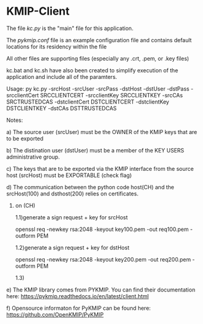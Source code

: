 # KMIP-Client
 
The file *kc.py* is the "main" file for this application.  

The *pykmip.conf* file is an example configuration file and contains default locations for its residency within the file

All other files are supporting files (especially any .crt, .pem, or .key files)

kc.bat and kc.sh have also been created to simplify execution of the application and include all of the paramters.

   Usage: py kc.py -srcHost <hostname or IP> -srcUser <username> -srcPass <password>
                   -dstHost <hostname or IP> -dstUser <username> -dstPass <password>
                   -srcclientCert SRCCLIENTCERT -srcclientKey SRCCLIENTKEY -srcCAs SRCTRUSTEDCAS
                   -dstclientCert DSTCLIENTCERT -dstclientKey DSTCLIENTKEY -dstCAs DSTTRUSTEDCAS

                  
                  
Notes:  

a) The source user (srcUser) must be the OWNER of the KMIP keys that are to be exported

b) The distination user (dstUser) must be a member of the KEY USERS administrative group.

c) The keys that are to be exported via the KMIP interface from the source host (srcHost) must be EXPORTABLE (check flag)

d) The communication between the python code host(CH) and the srcHost(100) and dsthost(200) relies on certificates.
   1) on (CH)

      1.1)generate a sign request + key for srcHost 

      openssl req -newkey rsa:2048 -keyout key100.pem -out req100.pem -outform PEM

      1.2)generate a sign request + key for dstHost

      openssl req -newkey rsa:2048 -keyout key200.pem -out req200.pem -outform PEM

      1.3)

      


e) The KMIP library comes from PYKMIP.  You can find their documentation here: https://pykmip.readthedocs.io/en/latest/client.html

f) Opensource informaton for PyKMIP can be found here:  https://github.com/OpenKMIP/PyKMIP


